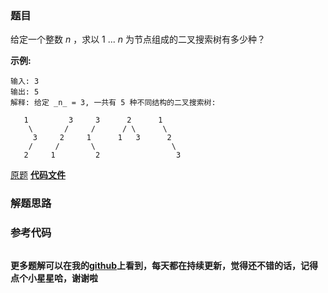 ### 题目
给定一个整数 _n_ ，求以 1 ...  _n_  为节点组成的二叉搜索树有多少种？

**示例:**

    
    
    输入: 3
    输出: 5
    解释: 给定 _n_ = 3, 一共有 5 种不同结构的二叉搜索树:
    
       1         3     3      2      1
        \       /     /      / \      \
         3     2     1      1   3      2
        /     /       \                 \
       2     1         2                 3

[原题](https://leetcode-cn.com/problems/unique-binary-search-trees/)    **[代码文件]()**


### 解题思路




### 参考代码

```go


```




**更多题解可以在我的[github](https://github.com/LZH139/leetcode_Go)上看到，每天都在持续更新，觉得还不错的话，记得点个小星星哈，谢谢啦**
